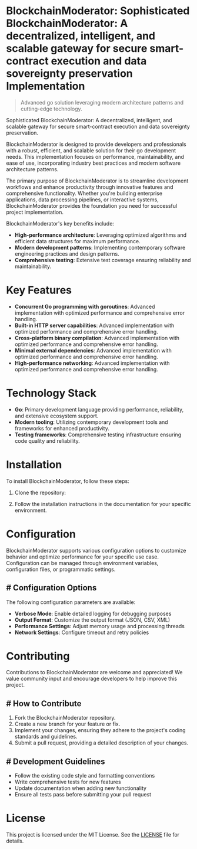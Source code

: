<!-- fallback_BlockchainModerator_20251027000812_47443 -->

# BlockchainModerator: Sophisticated BlockchainModerator: A decentralized, intelligent, and scalable gateway for secure smart-contract execution and data sovereignty preservation Implementation
> Advanced go solution leveraging modern architecture patterns and cutting-edge technology.

Sophisticated BlockchainModerator: A decentralized, intelligent, and scalable gateway for secure smart-contract execution and data sovereignty preservation.

BlockchainModerator is designed to provide developers and professionals with a robust, efficient, and scalable solution for their go development needs. This implementation focuses on performance, maintainability, and ease of use, incorporating industry best practices and modern software architecture patterns.

The primary purpose of BlockchainModerator is to streamline development workflows and enhance productivity through innovative features and comprehensive functionality. Whether you're building enterprise applications, data processing pipelines, or interactive systems, BlockchainModerator provides the foundation you need for successful project implementation.

BlockchainModerator's key benefits include:

* **High-performance architecture**: Leveraging optimized algorithms and efficient data structures for maximum performance.
* **Modern development patterns**: Implementing contemporary software engineering practices and design patterns.
* **Comprehensive testing**: Extensive test coverage ensuring reliability and maintainability.

# Key Features

* **Concurrent Go programming with goroutines**: Advanced implementation with optimized performance and comprehensive error handling.
* **Built-in HTTP server capabilities**: Advanced implementation with optimized performance and comprehensive error handling.
* **Cross-platform binary compilation**: Advanced implementation with optimized performance and comprehensive error handling.
* **Minimal external dependencies**: Advanced implementation with optimized performance and comprehensive error handling.
* **High-performance networking**: Advanced implementation with optimized performance and comprehensive error handling.

# Technology Stack

* **Go**: Primary development language providing performance, reliability, and extensive ecosystem support.
* **Modern tooling**: Utilizing contemporary development tools and frameworks for enhanced productivity.
* **Testing frameworks**: Comprehensive testing infrastructure ensuring code quality and reliability.

# Installation

To install BlockchainModerator, follow these steps:

1. Clone the repository:


2. Follow the installation instructions in the documentation for your specific environment.

# Configuration

BlockchainModerator supports various configuration options to customize behavior and optimize performance for your specific use case. Configuration can be managed through environment variables, configuration files, or programmatic settings.

## # Configuration Options

The following configuration parameters are available:

* **Verbose Mode**: Enable detailed logging for debugging purposes
* **Output Format**: Customize the output format (JSON, CSV, XML)
* **Performance Settings**: Adjust memory usage and processing threads
* **Network Settings**: Configure timeout and retry policies

# Contributing

Contributions to BlockchainModerator are welcome and appreciated! We value community input and encourage developers to help improve this project.

## # How to Contribute

1. Fork the BlockchainModerator repository.
2. Create a new branch for your feature or fix.
3. Implement your changes, ensuring they adhere to the project's coding standards and guidelines.
4. Submit a pull request, providing a detailed description of your changes.

## # Development Guidelines

* Follow the existing code style and formatting conventions
* Write comprehensive tests for new features
* Update documentation when adding new functionality
* Ensure all tests pass before submitting your pull request

# License

This project is licensed under the MIT License. See the [LICENSE](https://github.com/weitereigh/BlockchainModerator/blob/main/LICENSE) file for details.
